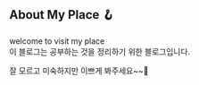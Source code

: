 
##  About My Place 🪝

welcome to visit my place  
이 블로그는 공부하는 것을 정리하기 위한 블로그입니다.

잘 모르고 미숙하지만 이쁘게 봐주세요~~🥰